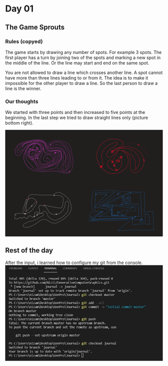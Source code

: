 # Day 01

## The Game Sprouts
### Rules (copyed)
The game starts by drawing any number of spots. For example 3 spots. The first player has a turn by joining two of the spots and marking a new spot in the middle of the line. Or the line may start and end on the same spot.

You are not allowed to draw a line which crosses another line. A spot cannot have more than three lines leading to or from it. The idea is to make it impossible for the other player to draw a line. So the last person to draw a line is the winner.

### Our thoughts
We started with three points and then increased to five points at the beginning.
In the last step we tried to draw straight lines only (picture bottom right).

![''](../../assets/images/linegame.PNG)

## Rest of the day
After the input, i learned how to configure my git from the console.
![''](../../assets/images/day1/gitcommands.jpg)